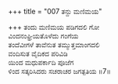 +++
title = "007 ತನ್ದು ಮಣಿಮಯ"

+++
ತಂದು ಮಣಿಮಯ ಪಡಿಗದಲಿ ಗೋ  
ವಿಂದನಂಘ್ರಿಯತೊಳೆದು ಗಂಗೆಯ  
ತಂದೆವೀಗಳೆ ತಾವೆನುತ ತಮ್ಮುತ್ತಮಾಂಗದಲಿ  
ವಂದಿಸುತ ವೈದಿಕದ ಪರಿವಿಡಿ  
ಯಿಂದ ಮಧುಪರ್ಕಾದಿ ಪೂಜೆಗ  
ಳಿಂದ ಸತ್ಕರಿಸಿದರು ಸಚರಾಚರ ಜಗತ್ಪತಿಯ     ॥7॥